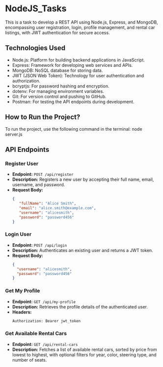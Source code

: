 
# NodeJS_Tasks

This is a task to develop a REST API using Node.js, Express, and MongoDB, encompassing user registration, login, profile management, and rental car listings, with JWT authentication for secure access.

## Technologies Used

- Node.js: Platform for building backend applications in JavaScript.
- Express: Framework for developing web services and APIs.
- MongoDB: NoSQL database for storing data.
- JWT (JSON Web Token): Technology for user authentication and authorization.
- bcryptjs: For password hashing and encryption.
- dotenv: For managing environment variables.
- Git: For version control and pushing to GitHub.
- Postman: For testing the API endpoints during development.

## How to Run the Project?

To run the project, use the following command in the terminal:
node server.js

## API Endpoints

### Register User

- **Endpoint:** `POST /api/register`
- **Description:** Registers a new user by accepting their full name, email, username, and password.
- **Request Body:**
  ```json
  {
     "fullName": "Alice Smith",
     "email": "alice.smith@example.com",
     "username": "alicesmith",
     "password": "password456"
  }
  ```

### Login User

- **Endpoint:** `POST /api/login`
- **Description:** Authenticates an existing user and returns a JWT token.
- **Request Body:**
  ```json
  {
    "username": "alicesmith",
    "password": "password456"
  }
  ```

### Get My Profile 

- **Endpoint:** `GET /api/my-profile`
- **Description:** Retrieves the profile details of the authenticated user.
- **Headers:**
  ```bash
  Authorization: Bearer jwt_token
  ```

### Get Available Rental Cars

- **Endpoint:** `GET /api/rental-cars`
- **Description:** Fetches a list of available rental cars, sorted by price from lowest to highest, with optional filters for year, color, steering type, and number of seats.
```
